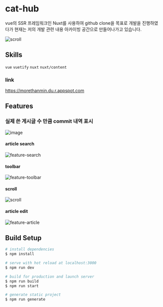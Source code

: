 
# cat-hub

vue의 SSR 프레임워크인 Nuxt를 사용하여 github clone을 목표로 개발을 진행하였다가 현재는 저의 개발 관련 내용 아카이빙 공간으로 만들어나가고 있습니다.

![scroll](https://user-images.githubusercontent.com/72514247/120103338-1c565680-c18a-11eb-9e6d-ff5a22b4da04.gif)

## Skills

`vue` `vuetify` `nuxt` `nuxt/content`

### link

https://morethanmin.du.r.appspot.com

## Features

### 실제 쓴 게시글 수 만큼 commit 내역 표시

![image](https://user-images.githubusercontent.com/72514247/119942273-95a84a80-bfcc-11eb-8576-28ae0918ba69.png)


#### article search

![feature-search](https://user-images.githubusercontent.com/72514247/119289216-23123480-bc85-11eb-88f3-9386c37f840f.gif)

#### toolbar

![feature-toolbar](https://user-images.githubusercontent.com/72514247/119289250-32917d80-bc85-11eb-87f8-0f9d3881bd86.gif)

#### scroll

![scroll](https://user-images.githubusercontent.com/72514247/120103345-224c3780-c18a-11eb-9e60-f3a031ed0b1c.gif)

#### article edit

![feature-article](https://user-images.githubusercontent.com/72514247/119289314-51900f80-bc85-11eb-8b80-3aa2f85f8511.gif)


## Build Setup

```bash
# install dependencies
$ npm install

# serve with hot reload at localhost:3000
$ npm run dev

# build for production and launch server
$ npm run build
$ npm run start

# generate static project
$ npm run generate
```

